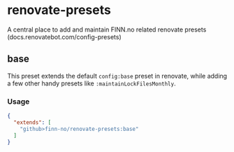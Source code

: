 # renovate-presets
A central place to add and maintain FINN.no related renovate presets (docs.renovatebot.com/config-presets)

## base

This preset extends the default `config:base` preset in renovate, while adding a few other handy presets like `:maintainLockFilesMonthly`.

### Usage
```json
{
  "extends": [
    "github>finn-no/renovate-presets:base"
  ]
}
```